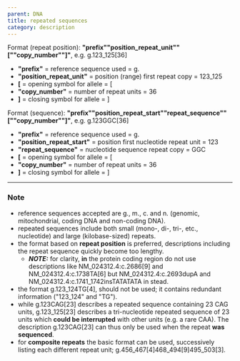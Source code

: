 ```yaml
---
parent: DNA
title: repeated sequences
category: description
---
```


Format (repeat position):   **"prefix""position_repeat_unit""[""copy_number""]"**,  e.g. g.123_125[36]

*	**"prefix"**  =  reference sequence used  =  g.<br>
*	**"position_repeat_unit"**  =  position (range) first repeat copy  =  123\_125<br>
*	**[**  =  opening symbol for allele  =  [<br>
*	**"copy_number"**  =  number of repeat units  =  36<br>
*	**]**  =  closing symbol for allele  =  ]

Format (sequence):   **"prefix""position_repeat_start""repeat_sequence""[""copy_number""]"**,  e.g. g.123GGC[36]

*	**"prefix"**  =  reference sequence used  =  g.<br>
*	**"position_repeat_start"**  =  position first nucleotide repeat unit  =  123<br>
*	**"repeat_sequence"**  =  nucleotide sequence repeat copy  =  GGC<br>
*	**[**  =  opening symbol for allele  =  [<br>
*	**"copy_number"**  =  number of repeat units  =  36<br>
*	**]**  =  closing symbol for allele  =  ]

---

### Note

*	reference sequences accepted are g., m., c. and n. (genomic, mitochondrial, coding DNA and non-coding DNA).
*	repeated sequences include both small (mono-, di-, tri-, etc., nucleotide) and large (kilobase-sized) repeats. 
*	the format based on **repeat position** is preferred, descriptions including the repeat sequence quickly become too lengthy.
	*	_**NOTE:**_ for clarity, **in** the protein coding region do not use descriptions like NM\_024312.4:c.2686[9] and NM\_024312.4:c.1738TA[6] but NM\_024312.4:c.2693dupA and NM\_024312.4:c.1741\_1742insTATATATA in stead.
*	the format g.123\_124TG[4], should not be used; it contains redundant information ("123\_124" and "TG").
*	while g.123CAG[23] describes a repeated sequence containing 23 CAG units, g.123\_125[23] describes a tri-nucleotide repeated sequence of 23 units which **could be interrupted** with other units (e.g. a rare CAA). The description g.123CAG[23] can thus only be used when the repeat **was sequenced**.
*	for **composite repeats** the basic format can be used, successively listing each different repeat unit; g.456\_467[4]468\_494[9]495\_503[3].
